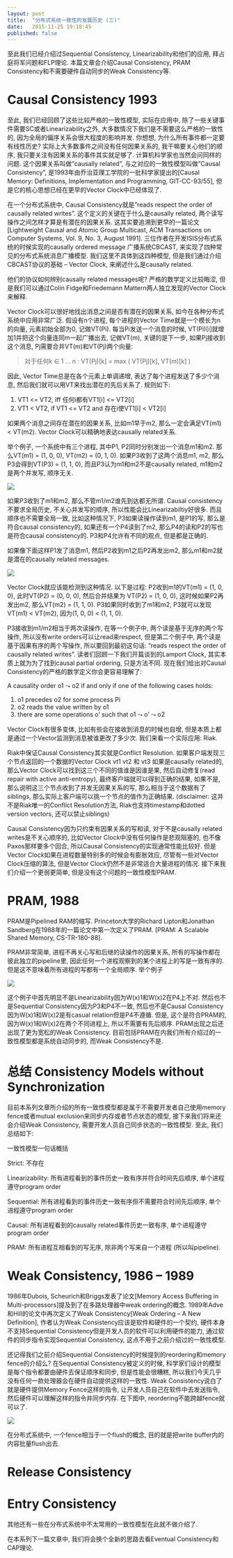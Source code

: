 ```yaml
---
layout: post
title:  "分布式系统一致性的发展历史 (三)"
date:   2015-11-25 19:18:45
published: false
---
```


至此我们已经介绍过Sequential Consistency, Linearizability和他们的应用, 拜占庭将军问题和FLP理论. 本篇文章会介绍Causal Consistency, PRAM Consistency和不需要硬件自动同步的Weak Consistency等.

# Causal Consistency 1993

至此, 我们已经回顾了这些比较严格的一致性模型, 实际在应用中, 除了一些关键事件需要SC或者Linearizability之外, 大多数情况下我们是不需要这么严格的一致性的, 因为全局的偏序关系会很大程度的影响并发. 你想想, 为什么所有事件都一定要有线性历史? 实际上大多数事件之间没有任何因果关系的, 我干嘛要关心他们的顺序, 我只要关注有因果关系的事件其实就足够了. 计算机科学家也当然会问同样的问题. 这个因果关系叫做”causally related”, 与之对应的一致性模型叫做”Causal Consistency”, 是1993年由乔治亚理工学院的一批科学家提出的[Causal Memory: Definitions, Implementation and Programming, GIT-CC-93/55], 但是它的核心思想已经在更早的Vector Clock中已经体现了.

在一个分布式系统中, Causal Consistency就是”reads respect the order of causally related writes”. 这个定义的关键在于什么是causally related, 两个读写操作之间怎样才算是有潜在的因果关系. 这其实要追溯到更早的一篇论文 [Lightweight Causal and Atomic Group Multicast, ACM Transactions on Computer Systems, Vol. 9, No. 3, August 1991]. 三位作者在开发ISIS分布式系统的时候实现的causally ordered message 广播系统CBCAST, 来实现了四种常见的分布式系统消息广播模型. 我们这里不具体到这四种模型, 但是我们通过介绍CBCAST协议的基础 – Vector Clock, 来阐述什么是causally related.

他们的协议如何辨别causally related messages呢? 严格的数学定义比较晦涩, 但是我们可以通过Colin Fidge和Friedemann Mattern两人独立发现的Vector Clock来解释.

Vector Clock可以很好地找出消息之间是否有潜在的因果关系, 如今在各种分布式系统中应用非常广泛. 假设有n个进程, 每个进程的Vector Time就是一个模长为n的向量, 元素初始全部为0, 记做VT(Pi). 每当Pi发送一个消息的时候, VT(Pi)[i]就增加1并把这个向量连同m一起广播出去, 记做VT(m), 关键的是下一步, 如果Pj接收到这个消息, Pj需要合并VT(m)和VT(Pj)两个向量:

> 对于任何k ∈ 1 … n : VT(Pj)[k] = max ( VT(Pj)[k], VT(m)[k] )

因此, Vector Time总是在各个元素上单调递增, 表达了每个进程发送了多少个消息, 然后我们就可以用VT来找出潜在的先后关系了. 规则如下:

1. VT1 <= VT2, iff 任何i都有VT1[i] <= VT2[i]
2. VT1 < VT2, if VT1 <= VT2 and 存在i使VT1[i] < VT2[i]

如果两个消息之间存在潜在的因果关系, 比如m1早于m2, 那么一定会满足VT(m1) < VT(m2). Vector Clock可以精确地表达causally related关系.

举个例子, 一个系统中有三个进程, 其中P1, P2同时分别发出一个消息m1和m2. 那么VT(m1) = (1, 0, 0), VT(m2) = (0, 1, 0). 如果P3收到了这两个消息m1, m2, 那么P3会得到VT(P3) = (1, 1, 0), 而且P3认为m1和m2不是causally related, m1和m2是两个并发写, 顺序无关.

<img src="/images/2015-11-25/c2.png" max-height="500px">

如果P3收到了m1和m2, 那么不管m1/m2谁先到达都无所谓. Causal consistency不要求全局历史, 不关心并发写的顺序, 所以性能会比Linearizabiltiy好很多. 而且顺序也不需要全局一致, 比如这种情况下, P3如果读操作读到m1, 是P1的写, 那么是符合causal consistency的, 如果还有一个P4读到了m2, 那么P4的读和P2的写也是符合causal consistency的. P3和P4允许有不同的观点, 但是都是正确的.

如果像下面这样P1发了消息m1, 然后P2收到m1之后P2再发出m2, 那么m1和m2就是潜在的causally related messages.

<img src="/images/2015-11-25/c3.png" max-height="500px">

Vector Clock就应该能检测到这种情况. 以下是过程: P2收到m1的VT(m1) = (1, 0, 0), 此时VT(P2) = (0, 0, 0), 然后合并结果为 VT(P2) = (1, 0, 0), 这时候如果P2再发出m2, 那么VT(m2) = (1, 1, 0). P3如果同时收到了m1和m2, P3就可以发现VT(m1) < VT(m2), 因为(1, 0, 0) < (1, 1, 0).

P3接收到m1/m2相当于两次读操作, 在等一个例子中, 两个读是基于无序的两个写操作, 所以没有write orders可以让read来respect, 但是第二个例子中, 两个读是基于因果有序的两个写操作, 所以要回到最初这句话: “reads respect the order of causally related writes”. 读者们回顾一下我们开篇谈到的Lamport Clock, 其实本质上就为为了找到causal partial ordering, 只是方法不同. 现在我们给出对Causal Consistency的严格的数学定义你会更容易理解了:

A causality order o1 ⤳ o2 if and only if one of the following cases holds:

1. o1 precedes o2 for some process Pi
2. o2 reads the value written by o1
3. there are some operations o’ such that o1 ⤳ o’ ⤳ o2

Vector Clock有很多变体, 比如有些会在接收到消息的时候也自增, 但是本质上都是通过一个Vector监测到消息被谁更改了多少次. 我们来看一个实际应用: Riak.

Riak中保证Causal Consistency其实就是Conflict Resolution. 如果客户端发现三个节点返回的一个数据的Vector Clock vt1 vt2 和 vt3 如果是causally related的, 那么Vector Clock可以找到这三个不同的值谁是因谁是果, 然后自动修复(read repair with active anti-entropy), 最终客户端就可以得到正确的结果, 如果不是, 那么说明这三个节点收到了并发无因果关系的写, 那么相当于这个数据有了siblings, 那么实际上客户端可以挑一个节点的值作为正确结果. (disclaimer: 这并不是Riak唯一的Conflict Resolution方法, Riak也支持timestamp和dotted version vectors, 还可以禁止siblings)

Causal Consistency因为只约束有因果关系的写和读, 对于不是causally related writes是不关心顺序的, 比如Vector Clock中没有任何操作是悲观阻塞的, 也不像Paxos那样要多个回合, 所以Causal Consistency的实现通常性能比较好. 但是Vector Clock如果在进程数量特别多的时候会有膨胀效应, 尽管有一些对Vector Clock压缩的算法, 但是Vector Clock仍然不是非常适合大量进程的情况. 接下来我们介绍一个更弱更简单, 但是没有这个问题的一致性模型PRAM.

# PRAM, 1988

PRAM是Pipelined RAM的缩写. Princeton大学的Richard Lipton和Jonathan Sandberg在1988年的一篇论文中第一次定义了PRAM. [PRAM: A Scalable Shared Memory, CS-TR-180-88].

PRAM非常简单, 进程不再关心写和后继的读操作的因果关系, 所有的写操作都在彼此独立的pipeline里, 因此任何一个进程观察到的某个进程上的写是一致有序的. 但是这不意味着所有进程的写都有一个全局顺序. 举个例子

<img src="/images/2015-11-25/PRAM.png" max-height="500px">

这个例子中首先明显不是Linearizability因为W(x)1和W(x)2在P4上不对. 然后也不是Sequential Consistency因为P3和P4不一致, 然后也不是Causal Consistency因为W(x)1和W(x)2是有casual relation但是P4不遵循. 但是, 这个是符合PRAM的, 因为W(x)1和W(x)2在两个不同进程上, 所以不需要有先后顺序. PRAM出现之后还出现了更为宽松的Weak Consistency. 目前包括PRAM在内我们所有介绍过的一致性模型都是系统自动同步的, 而Weak Consistency不是.

# 总结 Consistency Models without Synchronization

目前本系列文章所介绍的所有一致性模型都是属于不需要开发者自己使用memory fence或者mutual exclusion来同步内存或者节点状态的模型, 接下来我们将来还会介绍Weak Consistency, 需要开发人员自己同步状态的一致性模型. 至此, 我们总结如下:

一致性模型一句话概括

Strict: 不存在

Linearizability: 所有进程看到的事件历史一致有序并符合时间先后顺序, 单个进程遵守program order

Sequential: 所有进程看到的事件历史一致有序但不需要符合时间先后顺序, 单个进程遵守program order

Causal: 所有进程看到的causally related事件历史一致有序, 单个进程遵守program order

PRAM: 所有进程互相看到的写无序, 除非两个写来自一个进程 (所以叫pipeline).

# Weak Consistency, 1986 – 1989

1986年Dubois, Scheurich和Briggs发表了论文[Memory Access Buffering in Multi-processors]提及到了在多路处理器中weak ordering的概念. 1989年Adve和Hill的论文中再次定义了Weak Consistency[Weak Ordering – A New Definition], 作者认为Weak Consistency应该是软件和硬件的一个契约, 硬件本身不支持Sequential Consistency但是开发人员的软件可以利用硬件的能力, 通过软件的同步指令实现Sequential Consistency, 这点不用于之前介绍过的一致性模型.

还记得我们之前介绍Sequential Consistency的时候提到的reordering和memory fence的介绍么? 在Sequential Consistency被定义的时候, 科学家们设计的模型是每个指令都要由硬件去保证顺序和同步, 但是性能会很糟糕, 所以我们今天几乎没有任何一款处理器会在硬件自动提供这样的一致性. Weak Consistency说白了就是硬件提供Memory Fence这样的指令, 让开发人员自己在软件中去发送指令, 然后硬件可以理解这样的指令并同步内存. 在下图中, reordering不能跨越fence就可以了.

<img src="/images/2015-11-25/weak-ordering.png" max-height="500px">

在分布式系统中, 一个fence相当于一个flush的概念, 目的就是把write buffer内的内容批量flush出去.

# Release Consistency


# Entry Consistency

其他还有一些在分布式系统中不太常用的一致性模型在此就不做介绍了.

在本系列下一篇文章中, 我们将会换个全新的思路去看Eventual Consistency和CAP理论.

